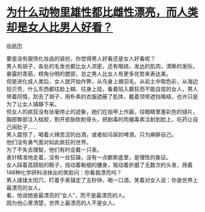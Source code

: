 
#  [为什么动物里雄性都比雌性漂亮，而人类却是女人比男人好看？](https://zhihu.com/questions/21993104)



[@尚尔](https://zhihu.com/people/1c043821ed30c19b508b373bafe8a038)

要是没有服饰化妆品的装扮，你觉得男人好看还是女人好看呢？<br>男人有胡子，各处的毛发也都比女人浓密，还有喉结，发达的肌肉，清晰的发际，暴露的青筋，楞角分明的腮部，总之男人比女人有更多优势来表达美。<br>但是进化成人类后，女人就开始作弊，从鸟身上摘羽毛，从岩土中取色彩，从海边拾贝壳，什么东西都往脸上糊、往身上挂。看着陷入癫狂而不能自拔的女人，男人带着同情，刮去了胡子，用朴素的衣服遮蔽了肌体，戴着领带遮挡喉结，也许只是为了让女人镇静下来。<br>但女人的疯狂没有丝毫停止的迹象，她们在指甲上作画，往眼睛里塞彩色的镜片，胸部臀部注入硅胶，割开皮肤砍削骨头，把剧毒的肉瘤毒素注射到脸上，吃药让自己闹肚子……<br>男人震惊了，喝着火辣苦涩的白酒，或者如马尿的啤酒，只为麻醉自己。<br>他们没有勇气面对如此疯狂的世界。<br>为了不失去理智，他们有时会戴一只表。<br>表针精准地走着，没有一丝狂躁，没有一点歇斯底里，是理性的象征。<br>女人踩着高跷般的鞋子，扭动着勒细的腰身，晃动着折磨了无数次的头发，扬着148种化学研料涂抹出的笑脸问：你看我漂亮吗？<br>男人揉揉太阳穴，盯着手表镇定了五秒钟，喝一口酒，笑着对女人说：你是世界上最漂亮的女人。<br>看，他说她是最漂亮的“女人”，而不是最漂亮的人。<br>因为他心里清楚，世界上最漂亮的人不是女人。